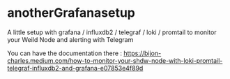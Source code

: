 # anotherGrafanasetup
A little setup with grafana / influxdb2 / telegraf / loki / promtail to monitor your Weild Node and alerting with Telegram

You can have the documentation there : https://bijon-charles.medium.com/how-to-monitor-your-shdw-node-with-loki-promtail-telegraf-influxdb2-and-grafana-e07853e4f89d